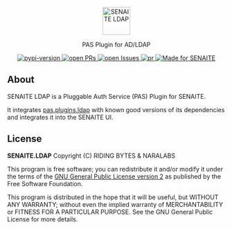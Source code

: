 <div align="center">
  <a href="https://github.com/senaite/senaite.ldap">
    <img src="static/ldap-logo.png" alt="SENAITE LDAP" height="64" />
  </a>
  <p>PAS Plugin for AD/LDAP</p>

  <div>
    <a href="https://pypi.python.org/pypi/senaite.ldap">
      <img src="https://img.shields.io/pypi/v/senaite.ldap.svg?style=flat-square" alt="pypi-version" />
    </a>
    <a href="https://github.com/senaite/senaite.ldap/pulls">
      <img src="https://img.shields.io/github/issues-pr/senaite/senaite.ldap.svg?style=flat-square" alt="open PRs" />
    </a>
    <a href="https://github.com/senaite/senaite.ldap/issues">
      <img src="https://img.shields.io/github/issues/senaite/senaite.ldap.svg?style=flat-square" alt="open Issues" />
    </a>
    <a href="#">
      <img src="https://img.shields.io/badge/PRs-welcome-brightgreen.svg?style=flat-square" alt="pr" />
    </a>
    <a href="https://www.senaite.com">
      <img src="https://img.shields.io/badge/Made%20for%20SENAITE-%E2%AC%A1-lightgrey.svg" alt="Made for SENAITE" />
    </a>
  </div>
</div>


## About

SENAITE LDAP is a Pluggable Auth Service (PAS) Plugin for SENAITE.

It integrates [pas.plugins.ldap](https://github.com/collective/pas.plugins.ldap)
with known good versions of its dependencies and integrates it into the SENAITE
UI.


## License

**SENAITE.LDAP** Copyright (C) RIDING BYTES & NARALABS

This program is free software; you can redistribute it and/or modify it under
the terms of the [GNU General Public License version
2](https://github.com/senaite/senaite.ldap/blob/master/docs/LICENSE.md)
as published by the Free Software Foundation.

This program is distributed in the hope that it will be useful,
but WITHOUT ANY WARRANTY; without even the implied warranty of
MERCHANTABILITY or FITNESS FOR A PARTICULAR PURPOSE. See the
GNU General Public License for more details.
